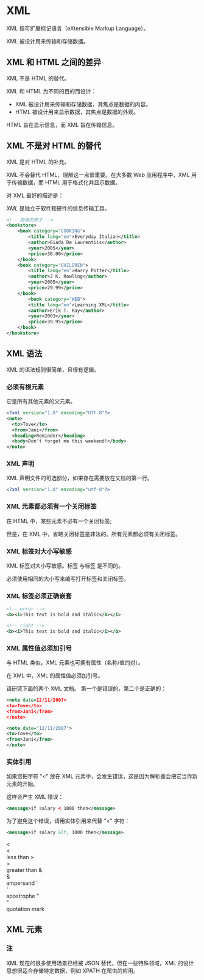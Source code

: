 # XML

XML 指可扩展标记语言（eXtensible Markup Language）。

XML 被设计用来传输和存储数据。

## XML 和 HTML 之间的差异

XML 不是 HTML 的替代。

XML 和 HTML 为不同的目的而设计：

- XML 被设计用来传输和存储数据，其焦点是数据的内容。
- HTML 被设计用来显示数据，其焦点是数据的外观。

HTML 旨在显示信息，而 XML 旨在传输信息。

## XML 不是对 HTML 的替代

XML 是对 HTML 的补充。

XML 不会替代 HTML，理解这一点很重要。在大多数 Web 应用程序中，XML 用于传输数据，而 HTML 用于格式化并显示数据。

对 XML 最好的描述是：

*XML* 是独立于软件和硬件的信息传输工具。

```xml
<!-- 简单的例子 -->
<bookstore>
    <book category="COOKING">
        <title lang="en">Everyday Italian</title>
        <author>Giada De Laurentiis</author>
        <year>2005</year>
        <price>30.00</price>
    </book>
    <book category="CHILDREN">
        <title lang="en">Harry Potter</title>
        <author>J K. Rowling</author>
        <year>2005</year>
        <price>29.99</price>
    </book>
        <book category="WEB">
        <title lang="en">Learning XML</title>
        <author>Erik T. Ray</author>
        <year>2003</year>
        <price>39.95</price>
    </book>
</bookstore>
```

## XML 语法

XML 的语法规则很简单，且很有逻辑。

### 必须有根元素

它是所有其他元素的父元素。

```xml
<?xml version="1.0" encoding="UTF-8"?>
<note>
  <to>Tove</to>
  <from>Jani</from>
  <heading>Reminder</heading>
  <body>Don't forget me this weekend!</body>
</note>
```

### XML 声明

XML 声明文件的可选部分，如果存在需要放在文档的第一行。

```xml
<?xml version="1.0" encoding="utf-8"?>
```

### XML 元素都必须有一个关闭标签

在 HTML 中，某些元素不必有一个关闭标签;

但是，在 XML 中，省略关闭标签是非法的。所有元素都必须有关闭标签。

### XML 标签对大小写敏感

XML 标签对大小写敏感。标签 <Letter> 与标签 <letter> 是不同的。

必须使用相同的大小写来编写打开标签和关闭标签。

### XML 标签必须正确嵌套

```xml
<!-- error -->
<b><i>This text is bold and italic</b></i>

<!-- right -->
<b><i>This text is bold and italic</i></b>
```

### XML 属性值必须加引号

与 HTML 类似，XML 元素也可拥有属性（名称/值的对）。

在 XML 中，XML 的属性值必须加引号。

请研究下面的两个 XML 文档。 第一个是错误的，第二个是正确的：

```xml
<note date=12/11/2007>
<to>Tove</to>
<from>Jani</from>
</note>
```

```xml
<note date="12/11/2007">
<to>Tove</to>
<from>Jani</from>
</note>
```

### 实体引用

如果您把字符 "<" 放在 XML 元素中，会发生错误，这是因为解析器会把它当作新元素的开始。

这样会产生 XML 错误：

```xml
<message>if salary < 1000 then</message>
```

为了避免这个错误，请用实体引用来代替 "<" 字符：

```xml
<message>if salary &lt; 1000 then</message>
```

&lt;<br>	<<br>	less than
&gt;<br>	><br>	greater than
&amp;<br>	&<br>	ampersand
&apos;<br>	'<br>	apostrophe
&quot;<br>	"<br>	quotation mark

## XML 元素
### 注

XML 现在的很多使用场景已经被 JSON 替代，但在一些特殊领域，XML 的设计思想很适合存储特定数据，例如 XPATH 在爬虫的应用。